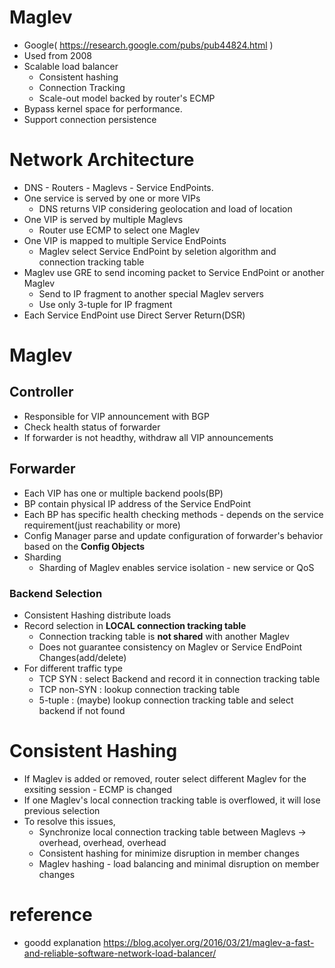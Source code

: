 # Maglev 
* Google( https://research.google.com/pubs/pub44824.html )
* Used from 2008  
* Scalable load balancer
	* Consistent hashing 
	* Connection Tracking 
	* Scale-out model backed by router's ECMP
* Bypass kernel space for performance. 
* Support connection persistence 

# Network Architecture
* DNS - Routers - Maglevs - Service EndPoints. 
* One service is served by one or more VIPs 
	* DNS returns VIP considering geolocation and load of location
* One VIP is served by multiple Maglevs 
	* Router use ECMP to select one Maglev
* One VIP is mapped to multiple Service EndPoints
    * Maglev select Service EndPoint by seletion algorithm and connection tracking table
* Maglev use GRE to send incoming packet to Service EndPoint or another Maglev
	* Send to IP fragment to another special Maglev servers
	* Use only 3-tuple for IP fragment
* Each Service EndPoint use Direct Server Return(DSR)

# Maglev

## Controller
* Responsible for VIP announcement with BGP
* Check health status of forwarder
* If forwarder is not headthy, withdraw all VIP announcements

## Forwarder
* Each VIP has one or multiple backend pools(BP) 
* BP contain physical IP address of the Service EndPoint
* Each BP has specific health checking methods - depends on the service requirement(just reachability or more)  
* Config Manager parse and update configuration of forwarder's behavior based on the **Config Objects**   
* Sharding   
	* Sharding of Maglev enables service isolation - new service or QoS  

### Backend Selection  
* Consistent Hashing distribute loads 
* Record selection in **LOCAL connection tracking table**   
    * Connection tracking table is **not shared** with another Maglev    
	* Does not guarantee consistency on Maglev or Service EndPoint Changes(add/delete)  
* For different traffic type  
    * TCP SYN : select Backend and record it in connection tracking table  
	* TCP non-SYN : lookup connection tracking table  
	* 5-tuple : (maybe) lookup connection tracking table and select backend if not found  
	
# Consistent Hashing
* If Maglev is added or removed, router select different Maglev for the exsiting session - ECMP is changed  
* If one Maglev's local connection tracking table is overflowed, it will lose previous selection    
* To resolve this issues,   
    * Synchronize local connection tracking table between Maglevs -> overhead, overhead, overhead  
	* Consistent hashing for minimize disruption in member changes  
	* Maglev hashing - load balancing and minimal disruption on member changes    

# reference  
* goodd explanation https://blog.acolyer.org/2016/03/21/maglev-a-fast-and-reliable-software-network-load-balancer/
